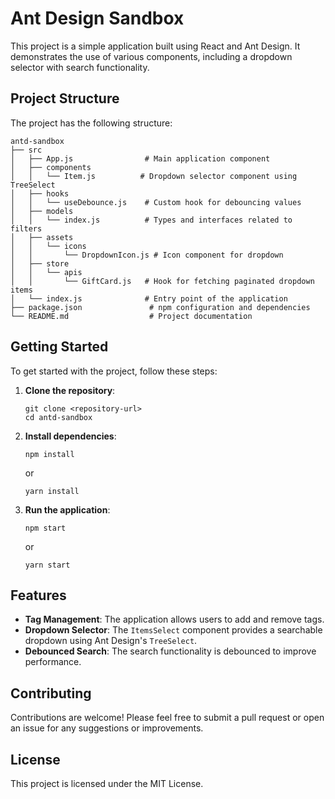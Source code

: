 # Ant Design Sandbox

This project is a simple application built using React and Ant Design. It demonstrates the use of various components, including a dropdown selector with search functionality.

## Project Structure

The project has the following structure:

```
antd-sandbox
├── src
│   ├── App.js                # Main application component
│   ├── components
│   │   └── Item.js          # Dropdown selector component using TreeSelect
│   ├── hooks
│   │   └── useDebounce.js    # Custom hook for debouncing values
│   ├── models
│   │   └── index.js          # Types and interfaces related to filters
│   ├── assets
│   │   └── icons
│   │       └── DropdownIcon.js # Icon component for dropdown
│   ├── store
│   │   └── apis
│   │       └── GiftCard.js   # Hook for fetching paginated dropdown items
│   └── index.js              # Entry point of the application
├── package.json               # npm configuration and dependencies
└── README.md                  # Project documentation
```

## Getting Started

To get started with the project, follow these steps:

1. **Clone the repository**:
   ```
   git clone <repository-url>
   cd antd-sandbox
   ```

2. **Install dependencies**:
   ```
   npm install
   ```
   or
   ```
   yarn install
   ```

3. **Run the application**:
   ```
   npm start
   ```
   or
   ```
   yarn start
   ```

## Features

- **Tag Management**: The application allows users to add and remove tags.
- **Dropdown Selector**: The `ItemsSelect` component provides a searchable dropdown using Ant Design's `TreeSelect`.
- **Debounced Search**: The search functionality is debounced to improve performance.

## Contributing

Contributions are welcome! Please feel free to submit a pull request or open an issue for any suggestions or improvements.

## License

This project is licensed under the MIT License.